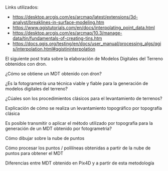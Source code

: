 Links utilizados:
+ https://desktop.arcgis.com/es/arcmap/latest/extensions/3d-analyst/breaklines-in-surface-modeling.htm
+ https://www.qgistutorials.com/en/docs/interpolating_point_data.html
+ https://desktop.arcgis.com/es/arcmap/10.3/manage-data/tin/fundamentals-of-creating-tins.htm
+ https://docs.qgis.org/testing/en/docs/user_manual/processing_algs/qgis/interpolation.html#qgistininterpolation


El siguiente post trata sobre la elaboración de Modelos Digitales del Terreno obtenidos con dron.

¿Cómo se obtiene un MDT obtenido con dron?

¿Es la fotogrametría una técnica viable y fiable para la generación de modelos digitales del terreno?

¿Cúales son los procedimientos clásicos para el levantamiento de terrenos?

Explicación de cómo se realiza un levantamiento topográfico por topografía clásica

Es posible transmitir o aplicar el método utilizado por topografía para la generación de un MDT obtenido por fotogrametria?

Cómo dibujar sobre la nube de puntos

Cómo procesar los puntos / polilíneas obtenidas a partir de la nube de puntos para obtener el MDT

Diferencias entre MDT obtenido en Pix4D y a partir de esta metodología


